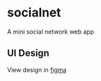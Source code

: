 # socialnet
A mini social network web app


## UI Design
View design in [figma](https://www.figma.com/file/GU6wWJWd1VbZEfU9MGazFC/socialnetwork?node-id=0%3A1&t=AAJdOwdJATxJ35px-1)
